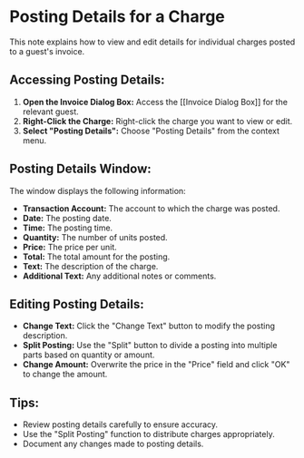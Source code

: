 # Posting Details for a Charge

This note explains how to view and edit details for individual charges posted to a guest's invoice.

## Accessing Posting Details:

1. **Open the Invoice Dialog Box:**  Access the [[Invoice Dialog Box]] for the relevant guest.
2. **Right-Click the Charge:** Right-click the charge you want to view or edit.
3. **Select "Posting Details":** Choose "Posting Details" from the context menu.

## Posting Details Window:

The window displays the following information:

* **Transaction Account:**  The account to which the charge was posted.
* **Date:**  The posting date.
* **Time:**  The posting time.
* **Quantity:**  The number of units posted.
* **Price:**  The price per unit.
* **Total:**  The total amount for the posting.
* **Text:** The description of the charge.
* **Additional Text:** Any additional notes or comments.

## Editing Posting Details:

* **Change Text:** Click the "Change Text" button to modify the posting description.
* **Split Posting:** Use the "Split" button to divide a posting into multiple parts based on quantity or amount.
* **Change Amount:** Overwrite the price in the "Price" field and click "OK" to change the amount.

## Tips:

* Review posting details carefully to ensure accuracy.
* Use the "Split Posting" function to distribute charges appropriately.
* Document any changes made to posting details.